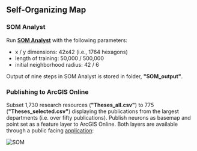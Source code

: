 ## Self-Organizing Map
### SOM Analyst
Run [**SOM Analyst**](<http://code.google.com/p/somanalyst>) with the following parameters:

* x / y dimensions: 42x42 (i.e., 1764 hexagons)
* length of training: 50,000 / 500,000
* initial neighborhood radius: 42 / 6

Output of nine steps in SOM Analyst is stored in folder, **"SOM_output"**.

### Publishing to ArcGIS Online
Subset 1,730 research resources (**"Theses_all.csv"**) to 775 (**"Theses_selected.csv"**) displaying the publications from the largest departments (i.e. over fifty publications). Publish neurons as basemap and point set as a feature layer to ArcGIS Online. Both layers are available through a public facing [application](<http://arcg.is/rmuKf>):

![SOM](https://drive.google.com/uc?export=view&id=1XG_mXX9BFRnT944srSeYzFj_A28REvxF)